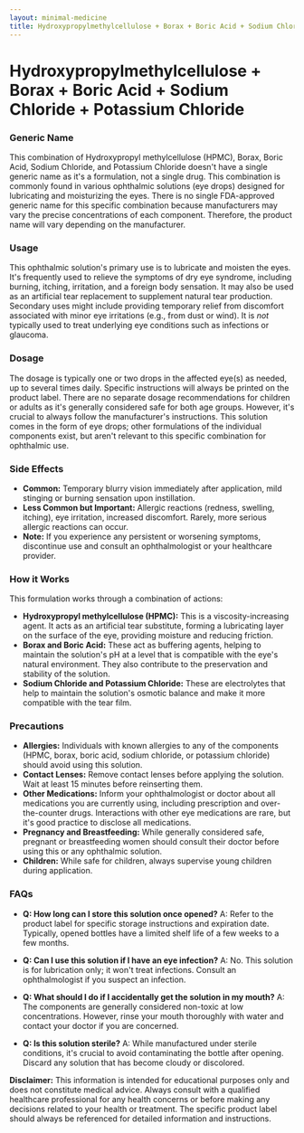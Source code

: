 ```yaml
---
layout: minimal-medicine
title: Hydroxypropylmethylcellulose + Borax + Boric Acid + Sodium Chloride + Potassium Chloride
---
```


# Hydroxypropylmethylcellulose + Borax + Boric Acid + Sodium Chloride + Potassium Chloride
### Generic Name

This combination of Hydroxypropyl methylcellulose (HPMC), Borax, Boric Acid, Sodium Chloride, and Potassium Chloride doesn't have a single generic name as it's a formulation, not a single drug.  This combination is commonly found in various ophthalmic solutions (eye drops) designed for lubricating and moisturizing the eyes.  There is no single FDA-approved generic name for this specific combination because manufacturers may vary the precise concentrations of each component.  Therefore, the product name will vary depending on the manufacturer.


### Usage

This ophthalmic solution's primary use is to lubricate and moisten the eyes. It's frequently used to relieve the symptoms of dry eye syndrome, including burning, itching, irritation, and a foreign body sensation.  It may also be used as an artificial tear replacement to supplement natural tear production.  Secondary uses might include providing temporary relief from discomfort associated with minor eye irritations (e.g., from dust or wind).  It is *not* typically used to treat underlying eye conditions such as infections or glaucoma.


### Dosage

The dosage is typically one or two drops in the affected eye(s) as needed, up to several times daily.  Specific instructions will always be printed on the product label. There are no separate dosage recommendations for children or adults as it's generally considered safe for both age groups.  However,  it's crucial to always follow the manufacturer's instructions.  This solution comes in the form of eye drops; other formulations of the individual components exist, but aren't relevant to this specific combination for ophthalmic use.


### Side Effects

* **Common:** Temporary blurry vision immediately after application, mild stinging or burning sensation upon instillation.
* **Less Common but Important:** Allergic reactions (redness, swelling, itching), eye irritation, increased discomfort.  Rarely, more serious allergic reactions can occur.
* **Note:** If you experience any persistent or worsening symptoms, discontinue use and consult an ophthalmologist or your healthcare provider.


### How it Works

This formulation works through a combination of actions:

* **Hydroxypropyl methylcellulose (HPMC):** This is a viscosity-increasing agent.  It acts as an artificial tear substitute, forming a lubricating layer on the surface of the eye, providing moisture and reducing friction.
* **Borax and Boric Acid:** These act as buffering agents, helping to maintain the solution's pH at a level that is compatible with the eye's natural environment.  They also contribute to the preservation and stability of the solution.
* **Sodium Chloride and Potassium Chloride:** These are electrolytes that help to maintain the solution's osmotic balance and make it more compatible with the tear film.


### Precautions

* **Allergies:**  Individuals with known allergies to any of the components (HPMC, borax, boric acid, sodium chloride, or potassium chloride) should avoid using this solution.
* **Contact Lenses:**  Remove contact lenses before applying the solution. Wait at least 15 minutes before reinserting them.
* **Other Medications:** Inform your ophthalmologist or doctor about all medications you are currently using, including prescription and over-the-counter drugs.  Interactions with other eye medications are rare, but it's good practice to disclose all medications.
* **Pregnancy and Breastfeeding:** While generally considered safe, pregnant or breastfeeding women should consult their doctor before using this or any ophthalmic solution.
* **Children:** While safe for children, always supervise young children during application.


### FAQs

* **Q: How long can I store this solution once opened?**  A: Refer to the product label for specific storage instructions and expiration date. Typically, opened bottles have a limited shelf life of a few weeks to a few months.

* **Q: Can I use this solution if I have an eye infection?** A: No. This solution is for lubrication only; it won't treat infections.  Consult an ophthalmologist if you suspect an infection.

* **Q:  What should I do if I accidentally get the solution in my mouth?** A: The components are generally considered non-toxic at low concentrations. However, rinse your mouth thoroughly with water and contact your doctor if you are concerned.

* **Q: Is this solution sterile?** A:  While manufactured under sterile conditions, it's crucial to avoid contaminating the bottle after opening.  Discard any solution that has become cloudy or discolored.


**Disclaimer:** This information is intended for educational purposes only and does not constitute medical advice. Always consult with a qualified healthcare professional for any health concerns or before making any decisions related to your health or treatment.  The specific product label should always be referenced for detailed information and instructions.

